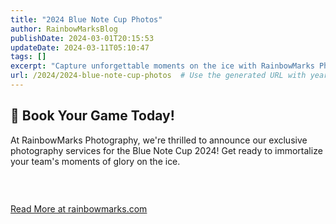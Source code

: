 ```yaml
---
title: "2024 Blue Note Cup Photos"
author: RainbowMarksBlog
publishDate: 2024-03-01T20:15:53
updateDate: 2024-03-11T05:10:47
tags: []
excerpt: "Capture unforgettable moments on the ice with RainbowMarks Photography! Book your exclusive photography services for the Blue Note Cup 2024 today at rainbowmarks.com."
url: /2024/2024-blue-note-cup-photos  # Use the generated URL with year
---
```

<h2 id="-book-your-game-today">📸 Book Your Game Today!</h2>  <p>At RainbowMarks Photography, we're thrilled to announce our exclusive photography services for the Blue Note Cup 2024! Get ready to immortalize your team's moments of glory on the ice.</p>  <h3 id="exclusive-offer-225game">&nbsp;</h3>  <a href="https://rainbowmarks.com/Events/2024/02/BlueNoteCupPhotography">Read More at rainbowmarks.com</a>


